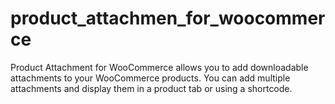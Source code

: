 # product_attachmen_for_woocommerce
Product Attachment for WooCommerce allows you to add downloadable attachments to your WooCommerce products. You can add multiple attachments and display them in a product tab or using a shortcode.
